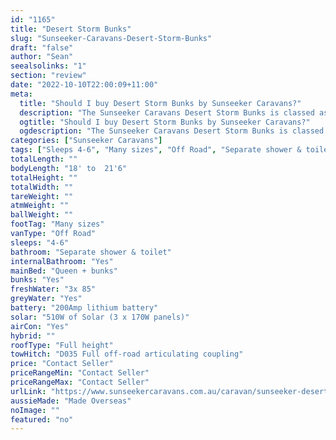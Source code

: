 ```yaml
---
id: "1165"
title: "Desert Storm Bunks"
slug: "Sunseeker-Caravans-Desert-Storm-Bunks"
draft: "false"
author: "Sean"
seealsolinks: "1"
section: "review"
date: "2022-10-10T22:00:09+11:00"
meta:
  title: "Should I buy Desert Storm Bunks by Sunseeker Caravans?"
  description: "The Sunseeker Caravans Desert Storm Bunks is classed as Off Road, and sleeps 4-6 people. It is Made Overseas and comes in at Many sizes. It generally has Separate shower & toilet."
  ogtitle: "Should I buy Desert Storm Bunks by Sunseeker Caravans?"
  ogdescription: "The Sunseeker Caravans Desert Storm Bunks is classed as Off Road, and sleeps 4-6 people. It is Made Overseas and comes in at Many sizes. It generally has Separate shower & toilet."
categories: ["Sunseeker Caravans"]
tags: ["Sleeps 4-6", "Many sizes", "Off Road", "Separate shower & toilet", "Full height", "Price Unknown", "Made Overseas"]
totalLength: ""
bodyLength: "18' to  21'6"
totalHeight: ""
totalWidth: ""
tareWeight: ""
atmWeight: ""
ballWeight: ""
footTag: "Many sizes"
vanType: "Off Road"
sleeps: "4-6"
bathroom: "Separate shower & toilet"
internalBathroom: "Yes"
mainBed: "Queen + bunks"
bunks: "Yes"
freshWater: "3x 85"
greyWater: "Yes"
battery: "200Amp lithium battery"
solar: "510W of Solar (3 x 170W panels)"
airCon: "Yes"
hybrid: ""
roofType: "Full height"
towHitch: "D035 Full off-road articulating coupling"
price: "Contact Seller"
priceRangeMin: "Contact Seller"
priceRangeMax: "Contact Seller"
urlLink: "https://www.sunseekercaravans.com.au/caravan/sunseeker-desert-storm/"
aussieMade: "Made Overseas"
noImage: ""
featured: "no"
---
```

